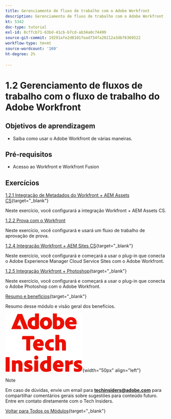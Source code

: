 ```yaml
---
title: Gerenciamento de fluxo de trabalho com o Adobe Workfront
description: Gerenciamento de fluxo de trabalho com o Adobe Workfront
kt: 5342
doc-type: tutorial
exl-id: 8cffcb71-63bd-41cb-b7cd-ab34a0c74499
source-git-commit: 19291afe2d8101fead734fa20212a3db76369522
workflow-type: tm+mt
source-wordcount: '169'
ht-degree: 2%

---
```


# 1.2 Gerenciamento de fluxos de trabalho com o fluxo de trabalho do Adobe Workfront

## Objetivos de aprendizagem

- Saiba como usar o Adobe Workfront de várias maneiras.

## Pré-requisitos

- Acesso ao Workfront e Workfront Fusion

## Exercícios

[1.2.1 Integração de Metadados do Workfront + AEM Assets CS](./ex1.md){target="_blank"}

Neste exercício, você configurará a integração Workfront + AEM Assets CS.

[1.2.2 Prova com o Workfront](./ex2.md)

Neste exercício, você configurará e usará um fluxo de trabalho de aprovação de prova.

[1.2.4 Integração Workfront + AEM Sites CS](./ex4.md){target="_blank"}

Neste exercício, você configurará e começará a usar o plug-in que conecta o Adobe Experience Manager Cloud Service Sites com o Adobe Workfront.

[1.2.5 Integração Workfront + Photoshop](./ex5.md){target="_blank"}

Neste exercício, você configurará e começará a usar o plug-in que conecta o Adobe Photoshop com o Adobe Workfront.

[Resumo e benefícios](./summary.md){target="_blank"}

Resumo desse módulo e visão geral dos benefícios.

![Informantes técnicos](./../../../assets/images/techinsiders.png){width="50px" align="left"}

>[!NOTE]
>
>Em caso de dúvidas, envie um email para **techinsiders@adobe.com** para compartilhar comentários gerais sobre sugestões para conteúdo futuro. Entre em contato diretamente com o Tech Insiders.

[Voltar para Todos os Módulos](../../../overview.md){target="_blank"}
